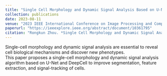```yaml
---
title: "Single Cell Morphology and Dynamic Signal Analysis Based on U-Net and DeepCell"
collection: publications
date: 2023-08-11
venue: "2023 IEEE International Conference on Image Processing and Computer Applications (ICIPCA)"
paperurl: "https://ieeexplore.ieee.org/abstract/document/10361795"
citation: "Rongkun Zhou. *Single Cell Morphology and Dynamic Signal Analysis Based on U-Net and DeepCell*. ICIPCA 2023."
---
```


Single-cell morphology and dynamic signal analysis are essential to reveal cell biological mechanisms and discover new phenotypes.  
This paper proposes a single-cell morphology and dynamic signal analysis algorithm based on U-Net and DeepCell to improve segmentation, feature extraction, and signal-tracking of cells.
